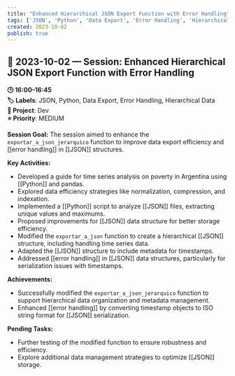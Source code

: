 ```yaml
---
title: "Enhanced Hierarchical JSON Export Function with Error Handling"
tags: ['JSON', 'Python', 'Data Export', 'Error Handling', 'Hierarchical Data']
created: 2023-10-02
publish: true
---
```


## 📅 2023-10-02 — Session: Enhanced Hierarchical JSON Export Function with Error Handling

**🕒 16:00–16:45**  
**🏷️ Labels**: JSON, Python, Data Export, Error Handling, Hierarchical Data  
**📂 Project**: Dev  
**⭐ Priority**: MEDIUM  


**Session Goal:**
The session aimed to enhance the `exportar_a_json_jerarquico` function to improve data export efficiency and [[error handling]] in [[JSON]] structures.

**Key Activities:**
- Developed a guide for time series analysis on poverty in Argentina using [[Python]] and pandas.
- Explored data efficiency strategies like normalization, compression, and indexation.
- Implemented a [[Python]] script to analyze [[JSON]] files, extracting unique values and maximums.
- Proposed improvements for [[JSON]] data structure for better storage efficiency.
- Modified the `exportar_a_json` function to create a hierarchical [[JSON]] structure, including handling time series data.
- Adapted the [[JSON]] structure to include metadata for timestamps.
- Addressed [[error handling]] in [[JSON]] data structures, particularly for serialization issues with timestamps.

**Achievements:**
- Successfully modified the `exportar_a_json_jerarquico` function to support hierarchical data organization and metadata management.
- Enhanced [[error handling]] by converting timestamp objects to ISO string format for [[JSON]] serialization.

**Pending Tasks:**
- Further testing of the modified function to ensure robustness and efficiency.
- Explore additional data management strategies to optimize [[JSON]] storage.
